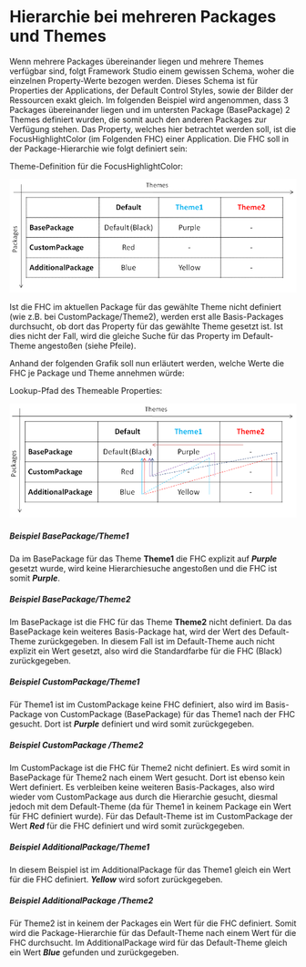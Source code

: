 # Hierarchie bei mehreren Packages und Themes

Wenn mehrere Packages übereinander liegen und mehrere Themes verfügbar sind, folgt Framework Studio einem gewissen Schema, woher die einzelnen Property-Werte bezogen werden. Dieses Schema ist für Properties der Applications, der Default Control Styles, sowie der Bilder der Ressourcen exakt gleich. Im folgenden Beispiel wird angenommen, dass 3 Packages übereinander liegen und im untersten Package (BasePackage) 2 Themes definiert wurden, die somit auch den anderen Packages zur Verfügung stehen. Das Property, welches hier betrachtet werden soll, ist die FocusHighlightColor (im Folgenden FHC) einer Application. Die FHC soll in der Package-Hierarchie wie folgt definiert sein:

Theme-Definition für die FocusHighlightColor:

![hierarchie-theme-definition](media/hierarchie-theme-definition.png)

Ist die FHC im aktuellen Package für das gewählte Theme nicht definiert (wie z.B. bei CustomPackage/Theme2), werden erst alle Basis-Packages durchsucht, ob dort das Property für das gewählte Theme gesetzt ist. Ist dies nicht der Fall, wird die gleiche Suche für das Property im Default-Theme angestoßen (siehe Pfeile).

Anhand der folgenden Grafik soll nun erläutert werden, welche Werte die FHC je Package und Theme annehmen würde:

Lookup-Pfad des Themeable Properties:

![hierarchie-lookup-pfad](media/hierarchie-lookup-pfad.png)

##### **Beispiel BasePackage/Theme1**

Da im BasePackage für das Theme **Theme1** die FHC explizit auf ***Purple*** gesetzt wurde, wird keine Hierarchiesuche angestoßen und die FHC ist somit ***Purple***.

##### **Beispiel BasePackage/Theme2**

Im BasePackage ist die FHC für das Theme **Theme2** nicht definiert. Da das BasePackage kein weiteres Basis-Package hat, wird der Wert des Default-Theme zurückgegeben. In diesem Fall ist im Default-Theme auch nicht explizit ein Wert gesetzt, also wird die Standardfarbe für die FHC (Black) zurückgegeben.

##### **Beispiel CustomPackage/Theme1**

Für Theme1 ist im CustomPackage keine FHC definiert, also wird im Basis-Package von CustomPackage (BasePackage) für das Theme1 nach der FHC gesucht. Dort ist ***Purple*** definiert und wird somit zurückgegeben.

##### **Beispiel CustomPackage /Theme2**

Im CustomPackage ist die FHC für Theme2 nicht definiert. Es wird somit in BasePackage für Theme2 nach einem Wert gesucht. Dort ist ebenso kein Wert definiert. Es verbleiben keine weiteren Basis-Packages, also wird wieder vom CustomPackage aus durch die Hierarchie gesucht, diesmal jedoch mit dem Default-Theme (da für Theme1 in keinem Package ein Wert für FHC definiert wurde). Für das Default-Theme ist im CustomPackage der Wert ***Red*** für die FHC definiert und wird somit zurückgegeben.

##### **Beispiel AdditionalPackage/Theme1**

In diesem Beispiel ist im AdditionalPackage für das Theme1 gleich ein Wert für die FHC definiert. ***Yellow*** wird sofort zurückgegeben.

##### **Beispiel AdditionalPackage /Theme2**

Für Theme2 ist in keinem der Packages ein Wert für die FHC definiert. Somit wird die Package-Hierarchie für das Default-Theme nach einem Wert für die FHC durchsucht. Im AdditionalPackage wird für das Default-Theme gleich ein Wert ***Blue*** gefunden und zurückgegeben.
